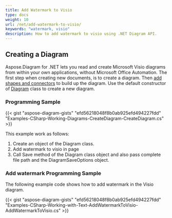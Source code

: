 ```yaml
---
title: Add Watermark to Visio
type: docs
weight: 10
url: /net/add-watermark-to-visio/
keywords: "watermark, visio"
description: How to add watermark to visio using .NET Diagram API.
---
```


## **Creating a Diagram**
Aspose.Diagram for .NET lets you read and create Microsoft Visio diagrams from within your own applications, without Microsoft Office Automation. The first step when creating new documents, is to create a diagram. Then [add shapes and connectors](https://docs.aspose.com/diagram/net/add-retrieve-copy-and-read-visio-shape-data/) to build up the diagram. Use the default constructor of [Diagram](http://www.aspose.com/api/net/diagram/aspose.diagram/diagram) class to create a new diagram.
### **Programming Sample**
{{< gist "aspose-diagram-gists" "efd56218048f8b0ab925efd494227fdd" "Examples-CSharp-Working-Diagrams-CreateDiagram-CreateDiagram.cs" >}}

This example work as follows:

1. Create an object of the Diagram class.
1. Add watermark to visio in page
1. Call Save method of the Diagram class object and also pass complete file path and the DiagramSaveOptions object.
### **Add watermark Programming Sample**
The following example code shows how to add watermark in the Visio diagram.

{{< gist "aspose-diagram-gists" "efd56218048f8b0ab925efd494227fdd" "Examples-CSharp-Working-with-Text-AddWatermarkToVisio-AddWatermarkToVisio.cs" >}}
